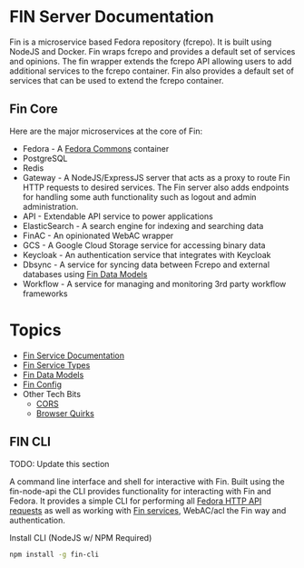 # FIN Server Documentation

Fin is a microservice based Fedora repository (fcrepo).  It is built using NodeJS and Docker.  Fin wraps fcrepo and provides a default set of services and opinions.  The fin wrapper extends the fcrepo API allowing users to add additional services to the fcrepo container.  Fin also provides a default set of services that can be used to extend the fcrepo container.  

## Fin Core

Here are the major microservices at the core of Fin:

- Fedora - A [Fedora Commons](https://wiki.duraspace.org/display/FEDORA6x/) container
- PostgreSQL
- Redis
- Gateway - A NodeJS/ExpressJS server that acts as a proxy to route Fin HTTP requests to desired services.  The Fin server also adds endpoints for handling some auth functionality such as logout and admin administration.
- API - Extendable API service to power applications
- ElasticSearch - A search engine for indexing and searching data
- FinAC - An opinionated WebAC wrapper
- GCS - A Google Cloud Storage service for accessing binary data
- Keycloak - An authentication service that integrates with Keycloak
- Dbsync - A service for syncing data between Fcrepo and external databases using [Fin Data Models](./data-models)
- Workflow - A service for managing and monitoring 3rd party workflow frameworks

# Topics

  - [Fin Service Documentation](./services)
  - [Fin Service Types](./service-types)
  - [Fin Data Models](./data-models)
  - [Fin Config](./env-config.md)
  - Other Tech Bits
    - [CORS](./cors.md)
    - [Browser Quirks](./browser-quirks.md)

## FIN CLI

TODO: Update this section

A command line interface and shell for interactive with Fin.  Built using the fin-node-api the CLI provides functionality for interacting with Fin and Fedora.  It provides a simple CLI for performing all [Fedora HTTP API requests](https://wiki.lyrasis.org/display/FEDORAM6M1P0/REST+API+Specification) as well as working with [Fin services](./services), WebAC/acl the Fin way and authentication.

Install CLI (NodeJS w/ NPM Required)

```bash
npm install -g fin-cli
```